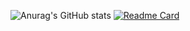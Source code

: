 ![Anurag's GitHub stats](https://github-readme-stats.vercel.app/api?username=JSouzadaSilveira&theme=ocean_dark&show_icons=true)
[![Readme Card](https://github-readme-stats.vercel.app/api/pin/?username=JSouzadaSilveira&theme=ocean_dark&repo=github-readme-stats)](https://github.com/JSouzadaSilveira/github-readme-stats)
